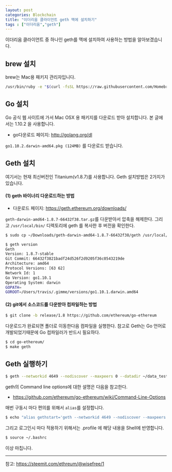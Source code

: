```yaml
---
layout: post 
categories: Blockchain
title: "이더리움 클라이언트 geth 맥에 설치하기"
tags : ["이더리움","geth"]
---
```


이더리움 클라이언트 중 하나인 geth를 맥에 설치하여 사용하는 방법을 알아보겠습니다.

## brew 설치

brew는 Mac용 패키지 관리자입니다.

```bash
/usr/bin/ruby -e "$(curl -fsSL https://raw.githubusercontent.com/Homebrew/install/master/install)"
```


## Go 설치

Go 공식 웹 사이트에 가서 Mac OSX 용 패키지를 다운로드 받아 설치합니다. 본 글에서는 1.10.2 을 사용합니다.
* go다운로드 페이지: http://golang.org/dl

`go1.10.2.darwin-amd64.pkg (124MB)` 를 다운로드 받습니다.


## Geth 설치

여기서는 현재 최신버전인 Titanium(v1.8.7)를 사용합니다.
Geth 설치방법은 2가지가 있습니다.

#### (1) geth 바이너리 다운로드하는 방법

* 다운로드 페이지: https://geth.ethereum.org/downloads/

`geth-darwin-amd64-1.8.7-66432f38.tar.gz`를 다운받아서 압축을 해제한다. 그리고 `/usr/local/bin/` 디렉토리에 geth 를 복사한 후 버전을 확인한다.

``` bash
$ sudo cp ~/Downloads/geth-darwin-amd64-1.8.7-66432f38/geth /usr/local/bin/

$ geth version
Geth
Version: 1.8.7-stable
Git Commit: 66432f3821badf24d526f2d9205f36c0543219de
Architecture: amd64
Protocol Versions: [63 62]
Network Id: 1
Go Version: go1.10.1
Operating System: darwin
GOPATH=
GOROOT=/Users/travis/.gimme/versions/go1.10.1.darwin.amd64
```

#### (2) git에서 소스코드를 다운받아 컴파일하는 방법


```bash
$ git clone -b release/1.8 https://github.com/ethereum/go-ethereum
```

다운로드가 완료되면 폴더로 이동한다음 컴파일을 실행한다. 참고로 Geth는 Go 언어로 개발되었기때문에 Go 컴파일러가 반드시 필요하다.

```bash
$ cd go-ethereum/
$ make geth
```



## Geth 실행하기

```bash
$ geth --networkid 4649 --nodiscover --maxpeers 0 --datadir ~/data_testnet --rpc --rpcaddr "0.0.0.0" --rpcport 8545 --rpccorsdomain "*" --rpcapi "admin,db,eth,debug,miner,net,shh,txpool,personal,web3" --verbosity 6 console 2>> ~/data_testnet/geth.log
```
geth의 Command line options에 대한 설명은 다음을 참고한다.
* https://github.com/ethereum/go-ethereum/wiki/Command-Line-Options

매번 구동시 마다 편의를 위해서 `alias`를 설정합니다.

```bash
$ echo "alias gethstart='geth --networkid 4649 --nodiscover --maxpeers 0 --datadir ~/data_testnet --rpc --rpcaddr "0.0.0.0" --rpcport 8545 --rpccorsdomain "*" --rpcapi "admin,db,eth,debug,miner,net,shh,txpool,personal,web3" --verbosity 6 console 2>> ~/data_testnet/geth.log'" >> ~/.bashrc
```

그리고 로그인시 마다 적용하기 위해서는 .profile 에 해당 내용을 Shell에 반영합니다.

```bash
$ source ~/.bashrc
```


이상 마칩니다.

___


참고: https://steemit.com/ethreum/@wisefree/1
